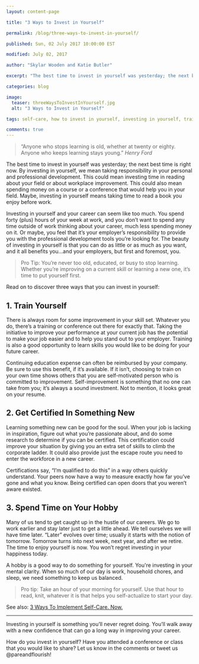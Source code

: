 ```yaml
---
layout: content-page

title: "3 Ways to Invest in Yourself"

permalink: /blog/three-ways-to-invest-in-yourself/

published: Sun, 02 July 2017 10:00:00 EST

modified: July 02, 2017

author: "Skylar Wooden and Katie Butler"

excerpt: "The best time to invest in yourself was yesterday; the next best time is right now. By investing in yourself, we mean taking in responsibility your personal and professional development."

categories: blog

image:
  teaser: threeWaysToInvestInYourself.jpg
  alt: "3 Ways to Invest in Yourself"

tags: self-care, how to invest in yourself, investing in yourself, training, learn new skills

comments: true
---
```


<blockquote>“Anyone who stops learning is old, whether at twenty or eighty. Anyone who keeps learning stays young.” <cite>Henry Ford</cite></blockquote>

The best time to invest in yourself was yesterday; the next best time is right now. By investing in yourself, we mean taking responsibility in your personal and professional development. This could mean investing time in reading about your field or about workplace improvement. This could also mean spending money on a course or a conference that would help you in your field. Maybe, investing in yourself means taking time to read a book you enjoy before work. 
 
 Investing in yourself and your career can seem like too much. You spend forty (plus) hours of your week at work, and you don’t want to spend any time outside of work thinking about your career, much less spending money on it. Or maybe, you feel that it’s your employer’s responsibility to provide you with the professional development tools you’re looking for. The beauty of investing in yourself is that you can do as little or as much as you want, and it all benefits <span class="boldText">you</span>...and your employers, but first and foremost, you.

<blockquote><span class="boldText">Pro Tip</span>: You’re never too old, educated, or busy to stop learning. Whether you’re improving on a current skill or learning a new one, it’s time to put yourself first.</blockquote>

Read on to discover three ways that you can invest in yourself:

## 1. Train Yourself

There is always room for some improvement in your skill set. Whatever you do, there’s a training or conference out there for exactly that. Taking the initiative to  improve your performance at your current job has the potential to make your job easier and to help you stand out to your employer. Training is also a good opportunity to learn skills you would like to be doing for your future career. 
 
Continuing education expense can often be reimbursed by your company. Be sure to use this benefit, if it’s available. If it isn’t, choosing to train on your own time shows others that you are self-motivated person who is committed to improvement. Self-improvement is something that no one can take from you; it’s always a sound investment. Not to mention, it looks great on your resume.

## 2. Get Certified In Something New

Learning something new can be good for the soul. When your job is lacking in inspiration, figure out what you’re passionate about, and do some research to determine if you can be certified. This certification could improve your situation by giving you an extra set of skills to climb the corporate ladder. It could also provide just the escape route you need to enter the workforce in a new career. 
 
Certifications say, “I’m qualified to do this” in a way others quickly understand. Your peers now have a way to measure exactly how far you’ve gone and what you know. Being certified can open doors that you weren’t aware existed.

## 3. Spend Time on Your  Hobby

Many of us tend to get caught up in the hustle of our careers. We go to work earlier and stay later just to get a little ahead. We tell ourselves we will have time later. “Later” evolves over time; usually it starts with the notion of tomorrow. Tomorrow turns into next week, next year, and after we retire. 
The time to enjoy yourself is now. You won’t regret investing in your happiness today. 
 
A hobby is a good way to do something for yourself. You're investing in your mental clarity. When so much of our day is work, household chores, and sleep, we need something to keep us balanced. 

<blockquote><span class="boldText">Pro tip</span>: Take an hour of your morning for yourself. Use that hour to read, knit, whatever it is that helps you self-actualize to start your day.</blockquote>

See also: <a href="/blog/three-ways-to-implement-self-care-now/">3 Ways To Implement Self-Care. Now.</a>

<hr class="secondary">

Investing in yourself is something you’ll never regret doing. You’ll walk away with a new confidence that can go a long way in improving your career.  
 
How do you invest in yourself? Have you attended a conference or class that you would like to share? Let us know in the comments or tweet us @pareandflourish! 
